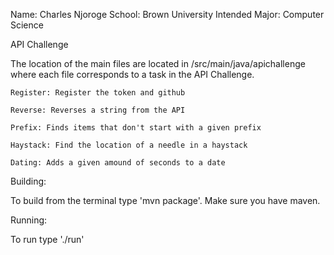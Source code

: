 Name: Charles Njoroge
School: Brown University
Intended Major: Computer Science 


API Challenge

The location of the main files are located in /src/main/java/apichallenge where each file 
corresponds to a task in the API Challenge.

	Register: Register the token and github

	Reverse: Reverses a string from the API
	
	Prefix: Finds items that don't start with a given prefix

	Haystack: Find the location of a needle in a haystack
	
	Dating: Adds a given amound of seconds to a date


Building:

To build from the terminal type 'mvn package'. Make sure you have maven.


Running:

To run type './run'

